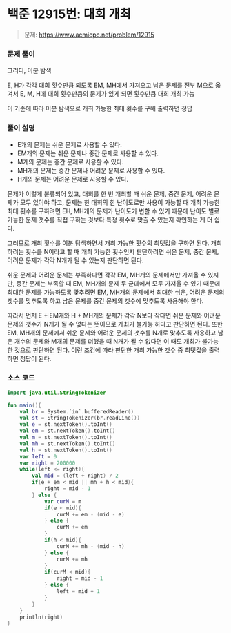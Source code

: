 # 백준 12915번: 대회 개최

> 문제: https://www.acmicpc.net/problem/12915

### 문제 풀이

그리디, 이분 탐색

E, H가 각각 대회 횟수만큼 되도록 EM, MH에서 가져오고 남은 문제를 전부 M으로 옮겨서 E, M, H에 대회 횟수만큼의 문제가 있게 되면 횟수만큼 대회 개최 가능

이 기준에 따라 이분 탐색으로 개최 가능한 최대 횟수를 구해 출력하면 정답

### 풀이 설명

- E개의 문제는 쉬운 문제로 사용할 수 있다.
- EM개의 문제는 쉬운 문제나 중간 문제로 사용할 수 있다.
- M개의 문제는 중간 문제로 사용할 수 있다.
- MH개의 문제는 중간 문제나 어려운 문제로 사용할 수 있다.
- H개의 문제는 어려운 문제로 사용할 수 있다.

문제가 이렇게 분류되어 있고, 대회를 한 번 개최할 때 쉬운 문제, 중간 문제, 어려운 문제가 모두 있어야 하고, 문제는 한 대회의 한 난이도로만 사용이 가능할 때 개최 가능한 최대 횟수를 구하려면 EH, MH개의 문제가 난이도가 변할 수 있기 때문에 난이도 별로 가능한 문제 갯수를 직접 구하는 것보다 특정 횟수로 맞출 수 있는지 확인하는 게 더 쉽다.

그러므로 개최 횟수를 이분 탐색하면서 개최 가능한 횟수의 최댓값을 구하면 된다. 개최 하려는 횟수를 N이라고 할 때 개최 가능한 횟수인지 판단하려면 쉬운 문제, 중간 문제, 어려운 문제가 각각 N개가 될 수 있는지 판단하면 된다.

쉬운 문제와 어려운 문제는 부족하다면 각각 EM, MH개의 문제에서만 가져올 수 있지만, 중간 문제는 부족할 때 EM, MH개의 문제 두 군데에서 모두 가져올 수 있기 때문에 최대한 문제를 가능하도록 맞추려면 EM, MH개의 문제에서 최대한 쉬운, 어려운 문제의 갯수를 맞추도록 하고 남은 문제를 중간 문제의 갯수에 맞추도록 사용해야 한다.

따라서 먼저 E + EM개와 H + MH개의 문제가 각각 N보다 작다면 쉬운 문제와 어려운 문제의 갯수가 N개가 될 수 없다는 뜻이므로 개최가 불가능 하다고 판단하면 된다. 또한 EM, MH개의 문제에서 쉬운 문제와 어려운 문제의 갯수를 N개로 맞추도록 사용하고 남은 개수의 문제와 M개의 문제를 더했을 때 N개가 될 수 없다면 이 때도 개최가 불가능 한 것으로 판단하면 된다. 이런 조건에 따라 판단한 개최 가능한 갯수 중 최댓값을 출력하면 정답이 된다.

### 소스 코드
```kotlin
import java.util.StringTokenizer

fun main(){
    val br = System.`in`.bufferedReader()
    val st = StringTokenizer(br.readLine())
    val e = st.nextToken().toInt()
    val em = st.nextToken().toInt()
    val m = st.nextToken().toInt()
    val mh = st.nextToken().toInt()
    val h = st.nextToken().toInt()
    var left = 0
    var right = 200000
    while(left <= right){
        val mid = (left + right) / 2
        if(e + em < mid || mh + h < mid){
            right = mid - 1
        } else {
            var curM = m
            if(e < mid){
                curM += em - (mid - e)
            } else {
                curM += em
            }
            if(h < mid){
                curM += mh - (mid - h)
            } else {
                curM += mh
            }
            if(curM < mid){
                right = mid - 1
            } else {
                left = mid + 1
            }
        }
    }
    println(right)
}
```